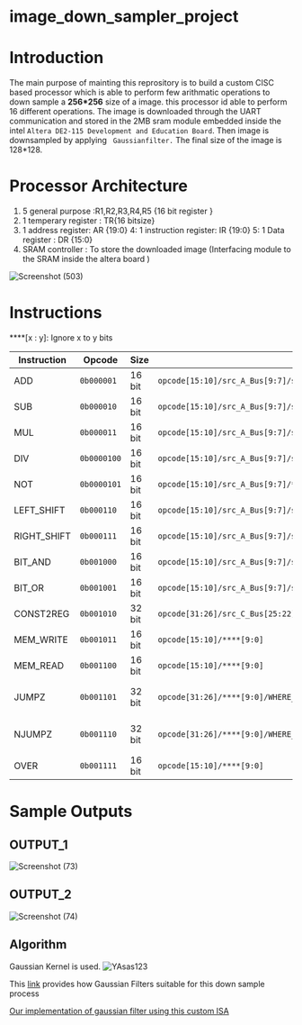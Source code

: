 # image_down_sampler_project

# Introduction
  
  The main purpose of mainting this reprository is to build a custom CISC based processor which is able to perform few arithmatic operations to 
  down sample a **256*256** size of a image. this processor id able to perform 16 different operations. The image is downloaded through the UART communication 
  and stored in the 2MB sram module embedded inside the intel ```Altera DE2-115 Development and Education Board```. Then image is downsampled by applying ``` Gaussianfilter.```
  The final size of the image is 128*128.
  
  # Processor Architecture
  
   1. 5 general purpose :R1,R2,R3,R4,R5 {16 bit register }
   2. 1 temperary register : TR{16 bitsize}
   3. 1 address register: AR {19:0}
   4: 1 instruction register: IR {19:0}
   5: 1 Data register : DR {15:0}
   6. SRAM controller : To store the downloaded image (Interfacing module to the SRAM inside the altera board )
  
![Screenshot (503)](https://user-images.githubusercontent.com/37435024/99287186-f0aff680-285f-11eb-9220-f559fed2df73.png)  

#  Instructions

****[x : y]: Ignore x to y bits 

|Instruction|Opcode|Size|ISA|Description|
|----|-----|-----|------|-------|
|ADD|```0b000001```|16 bit|```opcode[15:10]/src_A_Bus[9:7]/src_B_bus[6:4]/destination_C_bus[3:0]```|Rc<---RA+RB|
|SUB|```0b000010```|16 bit|```opcode[15:10]/src_A_Bus[9:7]/src_B_bus[6:4]/destination_C_bus[3:0]```|Rc<---RA-RB|
|MUL|```0b000011```|16 bit|```opcode[15:10]/src_A_Bus[9:7]/src_B_bus[6:4]/destination_C_bus[3:0]```|Rc<---RA*RB|
|DIV|```0b0000100```|16 bit|```opcode[15:10]/src_A_Bus[9:7]/src_B_bus[6:4]/destination_C_bus[3:0]```|Rc<---RA/RB|
|NOT|```0b0000101```|16 bit|```opcode[15:10]/src_A_Bus[9:7]/****[6:4]/destination_C_bus[3:0]```|Rc<---~RA|
|LEFT_SHIFT|```0b000110```|16 bit|```opcode[15:10]/src_A_Bus[9:7]/src_B_bus[6:4]/destination_C_bus[3:0]```|Rc<---RA<<RB|
|RIGHT_SHIFT|```0b000111```|16 bit|```opcode[15:10]/src_A_Bus[9:7]/src_B_bus[6:4]/destination_C_bus[3:0]```|Rc<---RA>>RB|
|BIT_AND|```0b001000```|16 bit|```opcode[15:10]/src_A_Bus[9:7]/src_B_bus[6:4]/destination_C_bus[3:0]```|Rc<---RA & RB|
|BIT_OR|```0b001001```|16 bit|```opcode[15:10]/src_A_Bus[9:7]/src_B_bus[6:4]/destination_C_bus[3:0]```|Rc<---RA OR RB|
|CONST2REG|```0b001010```|32 bit|```opcode[31:26]/src_C_Bus[25:22]/****[22:16]/Value[15:0]```|Rc<---Value|
|MEM_WRITE|```0b001011```|16 bit|```opcode[15:10]/****[9:0]```|DR---->M[AR]|
|MEM_READ|```0b001100```|16 bit|```opcode[15:10]/****[9:0]```|DR<---M[AR]|
|JUMPZ|```0b001101```|32 bit|```opcode[31:26]/****[9:0]/WHERE_TO_JUMP[15:0]```|(z==1)? PC<--WHERE_TO_JUMP[15:0] : PC=PC+1 |
|NJUMPZ|```0b001110```|32 bit|```opcode[31:26]/****[9:0]/WHERE_TO_JUMP[15:0]```|(z==0)?PC<--WHERE_TO_JUMP[15:0] : PC=PC+1|
|OVER|```0b001111```|16 bit|```opcode[15:10]/****[9:0]```|Indicates Code is over|

# Sample Outputs

## OUTPUT_1

![Screenshot (73)](https://user-images.githubusercontent.com/37435024/99291223-76827080-2865-11eb-954d-ac13c843ae90.png)

## OUTPUT_2

![Screenshot (74)](https://user-images.githubusercontent.com/37435024/99291542-ff011100-2865-11eb-9ce4-21b82b72f0e3.png)

## Algorithm

Gaussian Kernel is used.
![YAsas123](https://user-images.githubusercontent.com/37435024/101189439-0fdebe80-367d-11eb-8363-2ac306d62bbc.jpg)

This [link](https://www.google.com/search?client=firefox-b-d&q=gaussian+filter+for+image+processing) provides how Gaussian Filters suitable for this down sample process

[Our implementation of gaussian filter using this custom ISA](https://github.com/yasastharinda9511/image_down_sampler_project/blob/master/IRAM.v)




